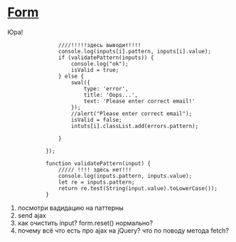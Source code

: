 # [Form](https://svitlanatsupryk-jul18.github.io/Form/)


Юра!  
``` inputs.forEach(function(item, i, arr) {
                ////!!!!!здесь выводит!!!!
                console.log(inputs[i].pattern, inputs[i].value);
                if (validatePattern(inputs)) {
                    console.log("ok");
                    isValid = true;
                } else {
                    swal({
                        type: 'error',
                        title: 'Oops...',
                        text: 'Please enter correct email!'
                    });
                    //alert("Please enter correct email");
                    isValid = false;
                    intuts[i].classList.add(errors.pattern);

                }

            });

            function validatePattern(input) {
                ///// !!!! здесь нет!!!
                console.log(inputs.pattern, inputs.value);
                let re = inputs.pattern;
                return re.test(String(input.value).toLowerCase());
            }
 ```

1. посмотри вадидацию на паттерны
2. send ajax
3. как очистить input?  form.reset() нормально?
4. почему всё что есть про ajax на jQuery? что по поводу метода fetch?

